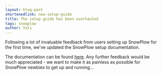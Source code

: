 ```yaml
---
layout: blog-post
shortenedlink: new-setup-guide
title: The setup guide has been overhauled
tags: snowplow
author: Yali
---
```


Following a lot of invaluable feedback from users setting up SnowPlow for the first time, we've updated the SnowPlow setup documentation.

The documentation can be found [here](https://github.com/snowplow/snowplow/wiki/SnowPlow-setup-guide). Any further feedback would be much appreciated - we want to make it as painless as possible for SnowPlow newbies to get up and running... 